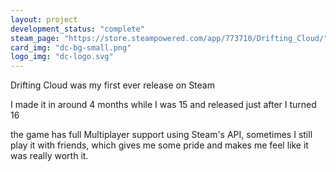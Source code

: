 ```yaml
---
layout: project
development_status: "complete"
steam_page: "https://store.steampowered.com/app/773710/Drifting_Cloud/"
card_img: "dc-bg-small.png"
logo_img: "dc-logo.svg"
---
```


Drifting Cloud was my first ever release on Steam

I made it in around 4 months while I was 15
and released just after I turned 16

the game has full Multiplayer support using Steam's API,
sometimes I still play it with friends,
which gives me some pride and makes me feel like it was really worth it.